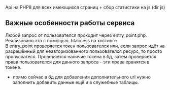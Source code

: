 Api на PHP8 для всех имеющихся страниц + сбор статистики на js (dir js)
## Важные особенности работы сервиса
Любой запрос от пользователся проходит через entry_point.php. Реализовано это с помощью .htaccess на хостинге.  
В entry_point проверяется токен пользователся или, если запрос идёт на разрешённый для неавторизованного пользователся ресурс, то просто пропускатеся. Проверяется наличие токена в бд, затем проверяется права пользователся для данного запроса - эти права хранятся в токене.   
- прямо сейчас в бд для добавления дополнительного url нужно заполнить добавить данные ещё и в служебные таблицы.
